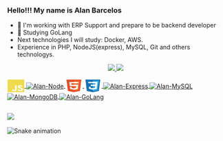 ### Hello!!! My name is Alan Barcelos

- 🔭 I'm working with ERP Support and prepare to be backend developer
- 🌱 Studying GoLang
- Next technologies I will study: Docker, AWS. 
- Experience in PHP, NodeJS(express), MySQL, Git and others technologys.

<div align="center">
  <a href="https://github.com/alanbarcelos1998">
  <img height="180em" src="https://github-readme-stats.vercel.app/api?username=alanbarcelos1998&show_icons=true&theme=maroongold&include_all_commits=true&count_private=true"/>
  <img height="180em" src="https://github-readme-stats.vercel.app/api/top-langs/?username=alanbarcelos1998&layout=compact&langs_count=7&theme=maroongold"/>
</div>
  
<div style="display: inline_block"><br>
  <img align="center" alt="Alan-Js" height="30" width="40" src="https://raw.githubusercontent.com/devicons/devicon/master/icons/javascript/javascript-plain.svg">
  <img align="center" alt="Alan-Node" height="30" width="40" src="https://cdn.jsdelivr.net/gh/devicons/devicon/icons/nodejs/nodejs-original.svg">
  <img align="center" alt="Alan-HTML" height="30" width="40" src="https://raw.githubusercontent.com/devicons/devicon/master/icons/html5/html5-original.svg">
  <img align="center" alt="Alan-CSS" height="30" width="40" src="https://raw.githubusercontent.com/devicons/devicon/master/icons/css3/css3-original.svg">
  <img align="center" alt="Alan-Express" height="30" width="40" src="https://cdn.jsdelivr.net/gh/devicons/devicon/icons/express/express-original.svg">
  <img align="center" alt="Alan-MySQL" height="30" width="40" src="https://cdn.jsdelivr.net/gh/devicons/devicon/icons/mysql/mysql-original.svg">
  <img align="center" alt="Alan-MongoDB" height="30" width="40" src="https://cdn.jsdelivr.net/gh/devicons/devicon/icons/mongodb/mongodb-original.svg">
  <img align="center" alt="Alan-GoLang" height=30" width="40" src="https://cdn.jsdelivr.net/gh/devicons/devicon/icons/go/go-original.svg">
</div>
  
  ##
  
<div> 
    <a href="https://www.linkedin.com/in/alan-barcelos-31b777154/" target="_blank"><img src="https://img.shields.io/badge/-LinkedIn-%230077B5?style=for-the-badge&logo=linkedin&logoColor=white" target="_blank"></a>
  
  ![Snake animation](https://github.com/alanbarcelos1998/alanbarcelos1998/blob/output/github-contribution-grid-snake.svg)
</div>

